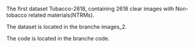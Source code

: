 The first dataset Tobacco-2618, containing 2618 clear images with Non-tobacco related materials(NTRMs).

The dataset is located in the branche images_2.

The code is located in the branche code.

